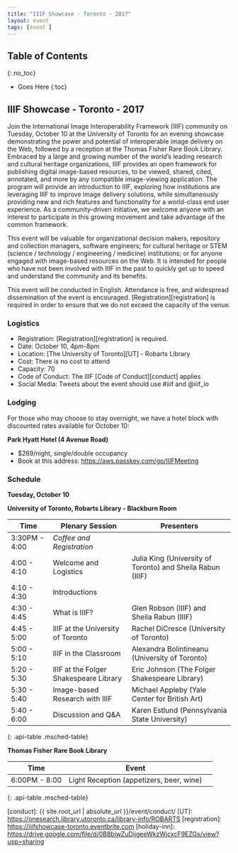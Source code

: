 ```yaml
---
title: "IIIF Showcase - Toronto - 2017"
layout: event
tags: [event ]
---
```


## Table of Contents
{:.no_toc}

* Goes Here
{:toc}

## IIIF Showcase - Toronto - 2017

Join the International Image Interoperability Framework (IIIF) community on Tuesday, October 10 at the University of Toronto for an evening showcase demonstrating the power and potential of interoperable image delivery on the Web, followed by a reception at the Thomas Fisher Rare Book Library. Embraced by a large and growing number of the world’s leading research and cultural heritage organizations, IIIF provides an open framework for publishing digital image-based resources, to be viewed, shared, cited, annotated, and more by any compatible image-viewing application. The program will provide an introduction to IIIF, exploring how institutions are leveraging IIIF to improve image delivery solutions, while simultaneously providing new and rich features and functionality for a world-class end user experience. As a community-driven initiative, we welcome anyone with an interest to participate in this growing movement and take advantage of the common framework.

This event will be valuable for organizational decision makers, repository and collection managers, software engineers; for cultural heritage or STEM (science / technology / engineering / medicine) institutions; or for anyone engaged with image-based resources on the Web. It is intended for people who have not been involved with IIIF in the past to quickly get up to speed and understand the community and its benefits.

This event will be conducted in English. Attendance is free, and widespread dissemination of the event is encouraged. [Registration][registration] is required in order to ensure that we do not exceed the capacity of the venue.

### Logistics

* Registration: [Registration][registration] is required.
* Date: October 10, 4pm-8pm
* Location: [The University of Toronto][UT] - Robarts Library
* Cost: There is no cost to attend
* Capacity: 70
* Code of Conduct: The IIIF [Code of Conduct][conduct] applies
* Social Media: Tweets about the event should use #iiif and @iiif_io

### Lodging

For those who may choose to stay overnight, we have a hotel block with discounted rates available for October 10:

**Park Hyatt Hotel (4 Avenue Road)**

* $269/night, single/double occupancy
* Book at this address: <https://aws.passkey.com/go/IIIFMeeting>

### Schedule

**Tuesday, October 10**

**University of Toronto, Robarts Library - Blackburn Room**

| Time          | Plenary Session            | Presenters                        |
|---------------|--------------------|-----------------------------------|
| 3:30PM - 4:00   | _Coffee and Registration_|  |
| 4:00 - 4:10   | Welcome and Logistics | Julia King (University of Toronto) and Sheila Rabun (IIIF) |
| 4:10 - 4:30   | Introductions |  |
| 4:30 - 4:45   | What is IIIF? | Glen Robson (IIIF) and Sheila Rabun (IIIF) |
| 4:45 - 5:00   | IIIF at the University of Toronto | Rachel DiCresce (University of Toronto) |
| 5:00 - 5:10   | IIIF in the Classroom | Alexandra Bolintineanu (University of Toronto) |
| 5:20 - 5:30   | IIIF at the Folger Shakespeare Library | Eric Johnson (The Folger Shakespeare Library) |
| 5:30 - 5:40   | Image-based Research with IIIF | Michael Appleby (Yale Center for British Art) |
| 5:40 - 6:00   | Discussion and Q&A | Karen Estlund (Pennsylvania State University) |
{: .api-table .msched-table}

**Thomas Fisher Rare Book Library**

| Time          | Event  |  |
|---------------|-------------|---------------|
| 6:00PM - 8:00   | Light Reception (appetizers, beer, wine) |  |
{: .api-table .msched-table}

[conduct]: {{ site.root_url | absolute_url }}/event/conduct/
[UT]: https://onesearch.library.utoronto.ca/library-info/ROBARTS
[registration]: https://iiifshowcase-toronto.eventbrite.com
[holiday-inn]: https://drive.google.com/file/d/0B8biwZuDijgeeWkzWjcxcF9EZGs/view?usp=sharing
